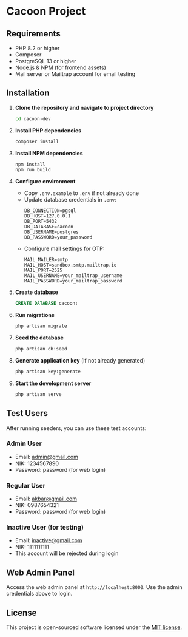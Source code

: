 # Cacoon Project

## Requirements

- PHP 8.2 or higher
- Composer
- PostgreSQL 13 or higher
- Node.js & NPM (for frontend assets)
- Mail server or Mailtrap account for email testing

## Installation

1. **Clone the repository and navigate to project directory**
   ```bash
   cd cacoon-dev
   ```

2. **Install PHP dependencies**
   ```bash
   composer install
   ```

3. **Install NPM dependencies**
   ```bash
   npm install
   npm run build
   ```

4. **Configure environment**
   - Copy `.env.example` to `.env` if not already done
   - Update database credentials in `.env`:
     ```
     DB_CONNECTION=pgsql
     DB_HOST=127.0.0.1
     DB_PORT=5432
     DB_DATABASE=cacoon
     DB_USERNAME=postgres
     DB_PASSWORD=your_password
     ```
   - Configure mail settings for OTP:
     ```
     MAIL_MAILER=smtp
     MAIL_HOST=sandbox.smtp.mailtrap.io
     MAIL_PORT=2525
     MAIL_USERNAME=your_mailtrap_username
     MAIL_PASSWORD=your_mailtrap_password
     ```

5. **Create database**
   ```sql
   CREATE DATABASE cacoon;
   ```

6. **Run migrations**
   ```bash
   php artisan migrate
   ```

7. **Seed the database**
   ```bash
   php artisan db:seed
   ```

8. **Generate application key** (if not already generated)
   ```bash
   php artisan key:generate
   ```

9. **Start the development server**
   ```bash
   php artisan serve
   ```

## Test Users

After running seeders, you can use these test accounts:

### Admin User
- Email: admin@gmail.com
- NIK: 1234567890
- Password: password (for web login)

### Regular User
- Email: akbar@gmail.com
- NIK: 0987654321
- Password: password (for web login)

### Inactive User (for testing)
- Email: inactive@gmail.com
- NIK: 1111111111
- This account will be rejected during login

## Web Admin Panel

Access the web admin panel at `http://localhost:8000`. Use the admin credentials above to login.

## License

This project is open-sourced software licensed under the [MIT license](https://opensource.org/licenses/MIT).
